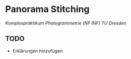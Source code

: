 # Panorama Stitching

*Komplexpraktikum Photogrammetrie (NF INF) TU Dresden*

## TODO
* Erklärungen hinzufügen